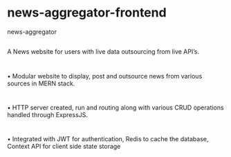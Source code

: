 # news-aggregator-frontend
news-aggregator 
##
A News website for users with live data outsourcing from live API’s.
#
• Modular website to display, post and outsource news from various sources in MERN stack.
#
• HTTP server created, run and routing along with various CRUD operations handled through ExpressJS.
#
• Integrated with JWT for authentication, Redis to cache the database, Context API for client side state storage
